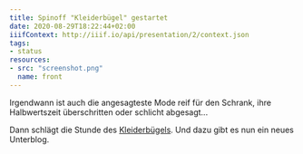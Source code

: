 ```yaml
---
title: Spinoff "Kleiderbügel" gestartet
date: 2020-08-29T18:22:44+02:00
iiifContext: http://iiif.io/api/presentation/2/context.json
tags:
- status
resources:
- src: "screenshot.png"
  name: front
---
```

Irgendwann ist auch die angesagteste Mode reif für den Schrank, ihre Halbwertszeit überschritten oder schlicht abgesagt...
<!--more-->
Dann schlägt die Stunde des [Kleiderbügels](https://xn--kleiderbgel-0hb.xn--blaufusstlpel-qmb.de/). Und dazu gibt es nun ein neues Unterblog.
